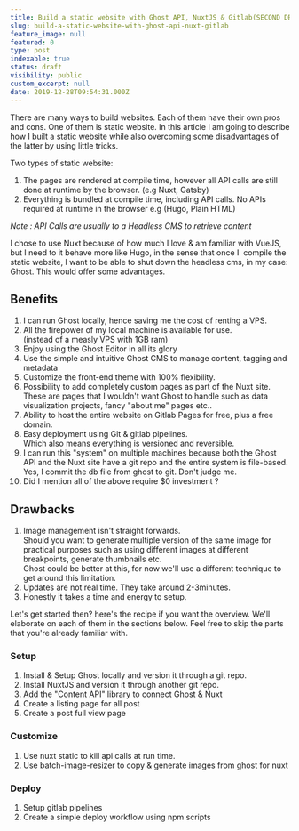 ```yaml
---
title: Build a static website with Ghost API, NuxtJS & Gitlab(SECOND DRAFT)
slug: build-a-static-website-with-ghost-api-nuxt-gitlab
feature_image: null
featured: 0
type: post
indexable: true
status: draft
visibility: public
custom_excerpt: null
date: 2019-12-28T09:54:31.000Z
---
```


There are many ways to build websites. Each of them have their own pros and cons. One of them is static website. In this article I am going to describe how I built a static website while also overcoming some disadvantages of the latter by using little tricks.

Two types of static website:

1.  The pages are rendered at compile time, however all API calls are still done at runtime by the browser. (e.g Nuxt, Gatsby)
2.  Everything is bundled at compile time, including API calls. No APIs required at runtime in the browser e.g (Hugo, Plain HTML)

_Note : API Calls are usually to a Headless CMS to retrieve content_

I chose to use Nuxt because of how much I love & am familiar with VueJS, but I need to it behave more like Hugo, in the sense that once I  compile the static website, I want to be able to shut down the headless cms, in my case: Ghost. This would offer some advantages.

## Benefits

1.  I can run Ghost locally, hence saving me the cost of renting a VPS.
2.  All the firepower of my local machine is available for use.  
    (instead of a measly VPS with 1GB ram)
3.  Enjoy using the Ghost Editor in all its glory
4.  Use the simple and intuitive Ghost CMS to manage content, tagging and metadata
5.  Customize the front-end theme with 100% flexibility.
6.  Possibility to add completely custom pages as part of the Nuxt site. These are pages that I wouldn't want Ghost to handle such as data visualization projects, fancy "about me" pages etc..
7.  Ability to host the entire website on Gitlab Pages for free, plus a free domain.
8.  Easy deployment using Git & gitlab pipelines.  
    Which also means everything is versioned and reversible.
9.  I can run this "system" on multiple machines because both the Ghost API and the Nuxt site have a git repo and the entire system is file-based. Yes, I commit the db file from ghost to git. Don't judge me.
10.  Did I mention all of the above require $0 investment ?

## Drawbacks

1.  Image management isn't straight forwards.  
    Should you want to generate multiple version of the same image for practical purposes such as using different images at different breakpoints, generate thumbnails etc.  
    Ghost could be better at this, for now we'll use a different technique to get around this limitation.
2.  Updates are not real time. They take around 2-3minutes.
3.  Honestly it takes a time and energy to setup.

Let's get started then? here's the recipe if you want the overview. We'll elaborate on each of them in the sections below. Feel free to skip the parts that you're already familiar with.

### Setup

1.  Install & Setup Ghost locally and version it through a git repo.
2.  Install NuxtJS and version it through another git repo.
3.  Add the "Content API" library to connect Ghost & Nuxt
4.  Create a listing page for all post
5.  Create a post full view page

### Customize

1.  Use nuxt static to kill api calls at run time.
2.  Use batch-image-resizer to copy & generate images from ghost for nuxt

### Deploy

1.  Setup gitlab pipelines
2.  Create a simple deploy workflow using npm scripts